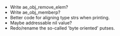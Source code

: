 - Write ae_obj_remove_elem?
- Write ae_obj_memberp?
- Better code for aligning type strs when printing.
- Maybe addressable nil value?
- Redo/rename the so-called 'byte oriented' putses.
